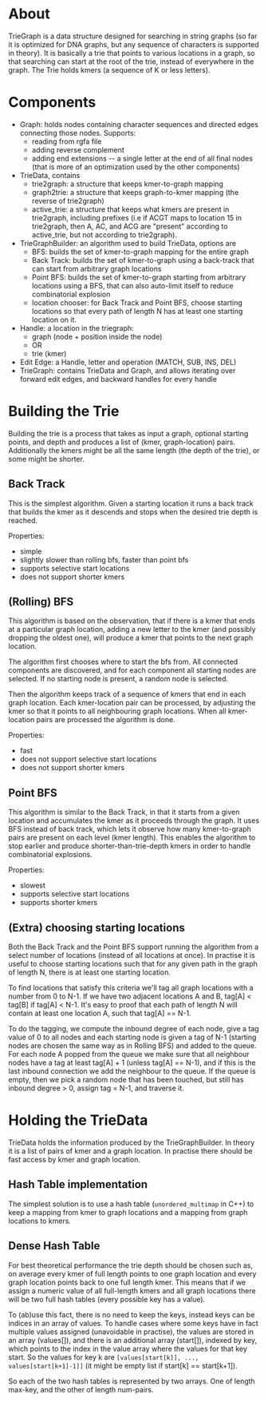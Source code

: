 About
=====

TrieGraph is a data structure designed for searching in string graphs (so far
it is optimized for DNA graphs, but any sequence of characters is supported in
theory). It is basically a trie that points to various locations in a graph, so
that searching can start at the root of the trie, instead of everywhere in the
graph. The Trie holds kmers (a sequence of K or less letters).

Components
==========

- Graph: holds nodes containing character sequences and directed edges
  connecting those nodes. Supports:
  - reading from rgfa file
  - adding reverse complement
  - adding end extensions -- a single letter at the end of all final nodes
    (that is more of an optimization used by the other components)
- TrieData, contains
  - trie2graph: a structure that keeps kmer-to-graph mapping
  - graph2trie: a structure that keeps graph-to-kmer mapping (the reverse of
    trie2graph)
  - active\_trie: a structure that keeps what kmers are present in trie2graph,
    including prefixes (i.e if ACGT maps to location 15 in trie2graph, then A,
    AC, and ACG are "present" according to active\_trie, but not according to
    trie2graph).
- TrieGraphBuilder: an algorithm used to build TrieData, options are
  - BFS: builds the set of kmer-to-graph mapping for the entire graph
  - Back Track: builds the set of kmer-to-graph using a back-track that can
    start from arbitrary graph locations
  - Point BFS: builds the set of kmer-to-graph starting from arbitrary
    locations using a BFS, that can also auto-limit itself to reduce
    combinatorial explosion
  - location chooser: for Back Track and Point BFS, choose starting locations
    so that every path of length N has at least one starting location on it.
- Handle: a location in the triegraph:
  - graph (node + position inside the node)
  - OR
  - trie (kmer)
- Edit Edge: a Handle, letter and operation (MATCH, SUB, INS, DEL)
- TrieGraph: contains TrieData and Graph, and allows iterating over forward
  edit edges, and backward handles for every handle


Building the Trie
=================

Building the trie is a process that takes as input a graph, optional starting
points, and depth and produces a list of (kmer, graph-location) pairs.
Additionally the kmers might be all the same length (the depth of the trie),
or some might be shorter.

Back Track
----------

This is the simplest algorithm. Given a starting location it runs a back track
that builds the kmer as it descends and stops when the desired trie depth is
reached.

Properties:
- simple
- slightly slower than rolling bfs, faster than point bfs
- supports selective start locations
- does not support shorter kmers

(Rolling) BFS
-------------

This algorithm is based on the observation, that if there is a kmer that ends
at a particular graph location, adding a new letter to the kmer (and possibly
dropping the oldest one), will produce a kmer that points to the next graph
location.

The algorithm first chooses where to start the bfs from. All connected
components are discovered, and for each component all starting nodes are
selected. If no starting node is present, a random node is selected.

Then the algorithm keeps track of a sequence of kmers that end in each graph
location. Each kmer-location pair can be processed, by adjusting the kmer so
that it points to all neighbouring graph locations. When all kmer-location
pairs are processed the algorithm is done.

Properties:
- fast
- does not support selective start locations
- does not support shorter kmers

Point BFS
---------

This algorithm is similar to the Back Track, in that it starts from a given
location and accumulates the kmer as it proceeds through the graph. It uses BFS
instead of back track, which lets it observe how many kmer-to-graph pairs are
present on each level (kmer length). This enables the algorithm to stop earlier
and produce shorter-than-trie-depth kmers in order to handle combinatorial
explosions.

Properties:
- slowest
- supports selective start locations
- supports shorter kmers

(Extra) choosing starting locations
-----------------------------------

Both the Back Track and the Point BFS support running the algorithm from
a select number of locations (instead of all locations at once). In practise it
is useful to choose starting locations such that for any given path in the
graph of length N, there is at least one starting location.

To find locations that satisfy this criteria we'll tag all graph locations with
a number from 0 to N-1. If we have two adjacent locations A and B, tag[A]
< tag[B] if tag[A] < N-1. It's easy to proof that each path of length N will
contain at least one location A, such that tag[A] == N-1.

To do the tagging, we compute the inbound degree of each node, give a tag value
of 0 to all nodes and each starting node is given a tag of N-1 (starting nodes
are chosen the same way as in Rolling BFS) and added to the queue. For each
node A popped from the queue we make sure that all neighbour nodes have a tag
at least tag[A] + 1 (unless tag[A] == N-1), and if this is the last inbound
connection we add the neighbour to the queue. If the queue is empty, then we
pick a random node that has been touched, but still has inbound degree > 0,
assign tag = N-1, and traverse it.

Holding the TrieData
====================

TrieData holds the information produced by the TrieGraphBuilder. In theory it
is a list of pairs of kmer and a graph location. In practise there should be
fast access by kmer and graph location.

Hash Table implementation
-------------------------

The simplest solution is to use a hash table (`unordered_multimap` in C++) to
keep a mapping from kmer to graph locations and a mapping from graph locations
to kmers.

Dense Hash Table
----------------

For best theoretical performance the trie depth should be chosen such as, on
average every kmer of full length points to one graph location and every graph
location points back to one full length kmer. This means that if we assign
a numeric value of all full-length kmers and all graph locations there will be
two full hash tables (every possible key has a value).

To (ab)use this fact, there is no need to keep the keys, instead keys can be
indices in an array of values. To handle cases where some keys have in fact
multiple values assigned (unavoidable in practise), the values are stored in an
array (values[]), and there is an additional array (start[]), indexed by key,
which points to the index in the value array where the values for that key
start. So the values for key k are `[values[start[k]], ...,
values[start[k+1]-1]]` (it might be empty list if start[k] == start[k+1]).

So each of the two hash tables is represented by two arrays. One of length
max-key, and the other of length num-pairs.
